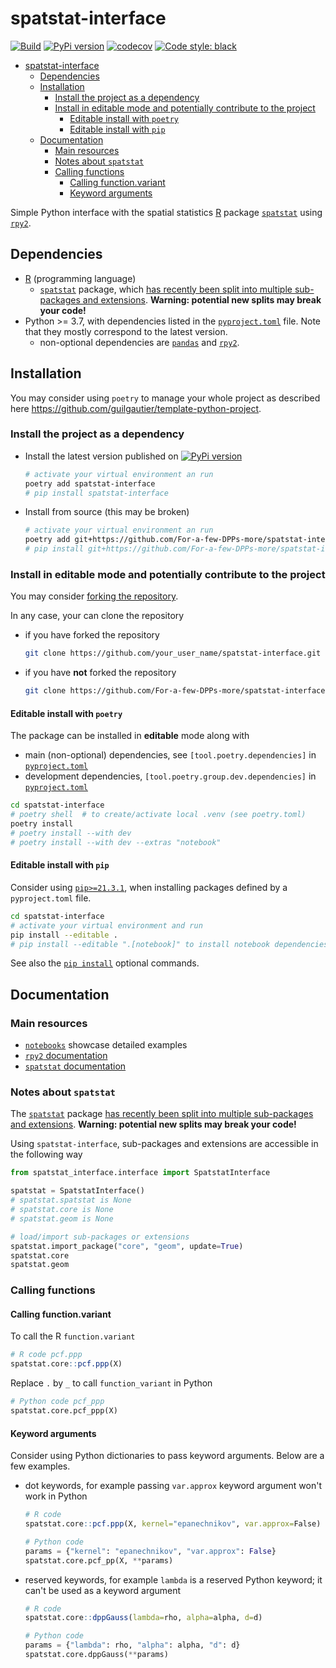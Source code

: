 # spatstat-interface

[![Build](https://github.com/For-a-few-DPPs-more/spatstat-interface/actions/workflows/main.yml/badge.svg)](https://github.com/For-a-few-DPPs-more/spatstat-interface/actions/workflows/main.yml)
[![PyPi version](https://badgen.net/pypi/v/spatstat-interface/)](https://pypi.org/project/spatstat-interface/)
[![codecov](https://codecov.io/gh/For-a-few-DPPs-more/spatstat-interface/branch/main/graph/badge.svg?token=BHTI6L66P2)](https://codecov.io/gh/For-a-few-DPPs-more/spatstat-interface)
[![Code style: black](https://img.shields.io/badge/code%20style-black-000000.svg)](https://github.com/psf/black)

- [spatstat-interface](#spatstat-interface)
  - [Dependencies](#dependencies)
  - [Installation](#installation)
    - [Install the project as a dependency](#install-the-project-as-a-dependency)
    - [Install in editable mode and potentially contribute to the project](#install-in-editable-mode-and-potentially-contribute-to-the-project)
      - [Editable install with `poetry`](#editable-install-with-poetry)
      - [Editable install with `pip`](#editable-install-with-pip)
  - [Documentation](#documentation)
    - [Main resources](#main-resources)
    - [Notes about `spatstat`](#notes-about-spatstat)
    - [Calling functions](#calling-functions)
      - [Calling function.variant](#calling-functionvariant)
      - [Keyword arguments](#keyword-arguments)

Simple Python interface with the spatial statistics [R](https://www.r-project.org/) package [`spatstat`](https://github.com/spatstat/spatstat) using [`rpy2`](https://github.com/rpy2/rpy2).

## Dependencies

- [R](https://www.r-project.org/) (programming language)
  - [`spatstat`](https://github.com/spatstat/spatstat) package, which [has recently been split into multiple sub-packages and extensions](https://github.com/spatstat/spatstat#spatstat-has-been-split-into-a-family-of-packages). **Warning: potential new splits may break your code!**
- Python >= 3.7, with dependencies listed in the [`pyproject.toml`](./pyproject.toml) file. Note that they mostly correspond to the latest version.
  - non-optional dependencies are [`pandas`](https://pandas.pydata.org/) and [`rpy2`](https://rpy2.github.io/).

## Installation

You may consider using `poetry` to manage your whole project as described here <https://github.com/guilgautier/template-python-project>.

### Install the project as a dependency

- Install the latest version published on [![PyPi version](https://badgen.net/pypi/v/spatstat-interface/)](https://pypi.org/project/spatstat-interface/)

  ```bash
  # activate your virtual environment an run
  poetry add spatstat-interface
  # pip install spatstat-interface
  ```

- Install from source (this may be broken)

  ```bash
  # activate your virtual environment an run
  poetry add git+https://github.com/For-a-few-DPPs-more/spatstat-interface.git
  # pip install git+https://github.com/For-a-few-DPPs-more/spatstat-interface.git
  ```

### Install in editable mode and potentially contribute to the project

You may consider [forking the repository](https://github.com/For-a-few-DPPs-more/spatstat-interface/fork).

In any case, your can clone the repository

- if you have forked the repository

  ```bash
  git clone https://github.com/your_user_name/spatstat-interface.git
  ```

- if you have **not** forked the repository

  ```bash
  git clone https://github.com/For-a-few-DPPs-more/spatstat-interface.git
  ```

#### Editable install with `poetry`

The package can be installed in **editable** mode along with

- main (non-optional) dependencies, see `[tool.poetry.dependencies]` in [`pyproject.toml`](./pyproject.toml)
- development dependencies, `[tool.poetry.group.dev.dependencies]` in [`pyproject.toml`](./pyproject.toml)

```bash
cd spatstat-interface
# poetry shell  # to create/activate local .venv (see poetry.toml)
poetry install
# poetry install --with dev
# poetry install --with dev --extras "notebook"
```

#### Editable install with `pip`

Consider using [`pip>=21.3.1`](https://pip.pypa.io/en/stable/news/#v21-3-1), when installing packages defined by a `pyproject.toml` file.

```bash
cd spatstat-interface
# activate your virtual environment and run
pip install --editable .
# pip install --editable ".[notebook]" to install notebook dependencies
```

See also the [`pip install`](https://pip.pypa.io/en/stable/cli/pip_install/) optional commands.

## Documentation

### Main resources

- [`notebooks`](./notebooks) showcase detailed examples
- [`rpy2` documentation](https://rpy2.github.io/doc.html)
- [`spatstat` documentation](https://rdocumentation.org/search?q=spatstat)

### Notes about `spatstat`

The [`spatstat`](https://github.com/spatstat/spatstat) package [has recently been split into multiple sub-packages and extensions](https://github.com/spatstat/spatstat#spatstat-has-been-split-into-a-family-of-packages).
**Warning: potential new splits may break your code!**

Using `spatstat-interface`, sub-packages and extensions are accessible in the following way

```python
from spatstat_interface.interface import SpatstatInterface

spatstat = SpatstatInterface()
# spatstat.spatstat is None
# spatstat.core is None
# spatstat.geom is None

# load/import sub-packages or extensions
spatstat.import_package("core", "geom", update=True)
spatstat.core
spatstat.geom
```

### Calling functions

#### Calling function.variant

To call the R `function.variant`

```R
# R code pcf.ppp
spatstat.core::pcf.ppp(X)
```

Replace `.` by `_` to call `function_variant` in Python

```Python
# Python code pcf_ppp
spatstat.core.pcf_ppp(X)
```

#### Keyword arguments

Consider using Python dictionaries to pass keyword arguments.
Below are a few examples.

- dot keywords, for example passing `var.approx` keyword argument won't work in Python

  ```R
  # R code
  spatstat.core::pcf.ppp(X, kernel="epanechnikov", var.approx=False)
  ```

  ```Python
  # Python code
  params = {"kernel": "epanechnikov", "var.approx": False}
  spatstat.core.pcf_pp(X, **params)
  ```

- reserved keywords, for example `lambda` is a reserved Python keyword; it can't be used as a keyword argument

  ```R
  # R code
  spatstat.core::dppGauss(lambda=rho, alpha=alpha, d=d)
  ```

  ```Python
  # Python code
  params = {"lambda": rho, "alpha": alpha, "d": d}
  spatstat.core.dppGauss(**params)
  ```
